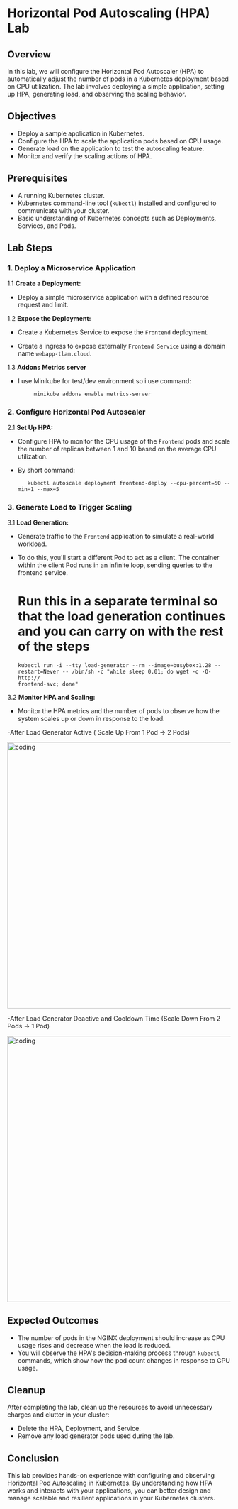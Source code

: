 # Horizontal Pod Autoscaling (HPA) Lab

## Overview
In this lab, we will configure the Horizontal Pod Autoscaler (HPA) to automatically adjust the number of pods in a Kubernetes deployment based on CPU utilization. The lab involves deploying a simple application, setting up HPA, generating load, and observing the scaling behavior.

## Objectives
- Deploy a sample application in Kubernetes.
- Configure the HPA to scale the application pods based on CPU usage.
- Generate load on the application to test the autoscaling feature.
- Monitor and verify the scaling actions of HPA.

## Prerequisites
- A running Kubernetes cluster.
- Kubernetes command-line tool (`kubectl`) installed and configured to communicate with your cluster.
- Basic understanding of Kubernetes concepts such as Deployments, Services, and Pods.

## Lab Steps

### 1. Deploy a Microservice Application

1.1 **Create a Deployment:**
   - Deploy a simple microservice application with a defined resource request and limit.

1.2 **Expose the Deployment:**
   - Create a Kubernetes Service to expose the `Frontend` deployment.
    
   - Create a ingress to expose externally `Frontend Service` using a domain name `webapp-tlam.cloud`.

1.3 **Addons Metrics server**
   -   I use Minikube for test/dev environment so i use command:
            
                minikube addons enable metrics-server

### 2. Configure Horizontal Pod Autoscaler

2.1 **Set Up HPA:**
   - Configure HPA to monitor the CPU usage of the `Frontend` pods and scale the number of replicas between 1 and 10 based on the average CPU utilization.

   - By short command:

            kubectl autoscale deployment frontend-deploy --cpu-percent=50 --min=1 --max=5

### 3. Generate Load to Trigger Scaling

3.1 **Load Generation:**
   - Generate traffic to the `Frontend` application to simulate a real-world workload.

   - To do this, you'll start a different Pod to act as a client. The container within the client Pod runs in an infinite loop, sending queries to the frontend service.

      # Run this in a separate terminal so that the load generation continues and you can carry on with the rest of the steps
      
         kubectl run -i --tty load-generator --rm --image=busybox:1.28 --restart=Never -- /bin/sh -c "while sleep 0.01; do wget -q -O- http://
         frontend-svc; done"

3.2 **Monitor HPA and Scaling:**
   - Monitor the HPA metrics and the number of pods to observe how the system scales up or down in response to the load.

   -After Load Generator Active ( Scale Up From 1 Pod -> 2 Pods)
   
   <img align = "center" alt = "coding" width = "600" src = "https://blogger.googleusercontent.com/img/a/AVvXsEhjlKEEK4HR_8GKHNEWl5s0-z5KMBdiiO8D3O8kc8GOBnhXGBjYm3SyTNFqmqf63pbWz3fEcrO5DYFf-VcUYnBaMGSD7u8z2psZQj4Xeo3FHlzU_SQAtdXB5yqzlz0IPyaApkdDQSaLHDKeG4C7pn7vkVaqFGvAN7SqN97CasPMAnESsvlfZh_e0MdR5jOp">

   -After Load Generator Deactive and Cooldown Time (Scale Down From 2 Pods -> 1 Pod)

   <img align = "center" alt = "coding" width = "600" src = "https://blogger.googleusercontent.com/img/a/AVvXsEic9FLCE-rBHlmiQ2qUYx0zWYqePG7oYcHSzkJZ-HaX864d6sBs-9qhPUtPZNTsJwZpDcV2OrL7QS23Xbf11IFKO8FhytodzcvgelzzsopiXFAvZu4FlHOMSb7oEoq2no9DyAKmkGs4OFvM2kS533Lx1xRgFA1DcFcRXuFSIGo8bhUJkoNRzRzAzHwWjZcU">

## Expected Outcomes
- The number of pods in the NGINX deployment should increase as CPU usage rises and decrease when the load is reduced.
- You will observe the HPA's decision-making process through `kubectl` commands, which show how the pod count changes in response to CPU usage.

## Cleanup
After completing the lab, clean up the resources to avoid unnecessary charges and clutter in your cluster:
- Delete the HPA, Deployment, and Service.
- Remove any load generator pods used during the lab.


## Conclusion
This lab provides hands-on experience with configuring and observing Horizontal Pod Autoscaling in Kubernetes. By understanding how HPA works and interacts with your applications, you can better design and manage scalable and resilient applications in your Kubernetes clusters.
